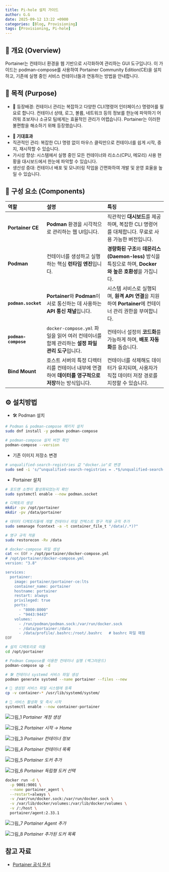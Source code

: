 ```yaml
---
title: Pi-hole 설치 가이드
author: G.G
date: 2025-09-12 13:22 +0900
categories: [Blog, Provisioning]
tags: [Provisioning, Pi-hole]
---
```


## 📘 개요 (Overview)
Portainer는 컨테이너 환경을 웹 기반으로 시각화하여 관리하는 GUI 도구입니다. 이 가이드는 podman-compose를 사용하여 Portainer Community Edition(CE)을 설치하고, 기존에 실행 중인 서비스 컨테이너들과 연동하는 방법을 안내합니다.

## 📌 목적 (Purpose)
- 🧭 등장배경: 컨테이너 관리는 복잡하고 다양한 CLI(명령어 인터페이스) 명령어를 필요로 합니다. 컨테이너 상태, 로그, 볼륨, 네트워크 등의 정보를 한눈에 파악하기 어려워 초보자나 소규모 팀에게는 효율적인 관리가 어렵습니다. Portainer는 이러한 불편함을 해소하기 위해 등장했습니다.

* **🎯 기대효과**
* 직관적인 관리: 복잡한 CLI 명령 없이 마우스 클릭만으로 컨테이너를 쉽게 시작, 중지, 재시작할 수 있습니다.
* 가시성 향상: 시스템에서 실행 중인 모든 컨테이너와 리소스(CPU, 메모리) 사용 현황을 대시보드에서 한눈에 파악할 수 있습니다.
* 생산성 증대: 컨테이너 배포 및 모니터링 작업을 간편화하여 개발 및 운영 효율을 높일 수 있습니다.

## 📝 구성 요소 (Components)

| 역할 | 설명 | 특징 |
| :--- | :--- | :--- |
| **Portainer CE** | **Podman** 환경을 시각적으로 관리하는 웹 UI입니다. | 직관적인 **대시보드**를 제공하며, 복잡한 CLI 명령어를 대체합니다. 무료로 사용 가능한 버전입니다. |
| **Podman** | 컨테이너를 생성하고 실행하는 핵심 **런타임 엔진**입니다. | **경량화된 구조**와 **데몬리스(Daemon-less)** 방식을 특징으로 하며, **Docker와 높은 호환성**을 가집니다. |
| **`podman.socket`** | **Portainer**와 **Podman**이 서로 통신하는 데 사용하는 **API 통신 채널**입니다. | 시스템 서비스로 실행되며, **원격 API 연결**을 지원하여 **Portainer**에 컨테이너 관리 권한을 부여합니다. |
| **`podman-compose`** | `docker-compose.yml` 파일을 읽어 여러 컨테이너를 함께 관리하는 **설정 파일 관리 도구**입니다. | 컨테이너 설정의 **코드화**를 가능하게 하며, **배포 자동화**를 돕습니다. |
| **Bind Mount** | 호스트 서버의 특정 디렉터리를 컨테이너 내부에 연결하여 **데이터를 영구적으로 저장**하는 방식입니다. | 컨테이너를 삭제해도 데이터가 유지되며, 사용자가 직접 데이터 저장 경로를 지정할 수 있습니다. |

## ⚙️ 설치방법

- 🛠️ Podman 설치

```bash
# Podman & podman-compose 패키지 설치
sudo dnf install -y podman podman-compose

# podman-compose 설치 버전 확인
podman-compose --version
```

- 기존 이미지 저장소 변경

```bash
# unqualified-search-registries 값 "docker.io"로 변경
sudo sed -i 's/^unqualified-search-registries = .*$/unqualified-search-registries = ["docker.io"]/' /etc/containers/registries.conf
```

- Portainer 설치

```bash
# 포드맨 소켓이 활성화되었는지 확인
sudo systemctl enable --now podman.socket

# 디렉토리 생성
mkdir -pv /opt/portainer
mkdir -pv /data/portainer

# 데이터 디렉토리들에 개별 컨테이너 파일 컨텍스트 영구 적용 규칙 추가
sudo semanage fcontext -a -t container_file_t "/data(/.*)?"

# 영구 규칙 적용
sudo restorecon -Rv /data
```

```bash
# docker-compose 파일 생성
cat << EOF > /opt/portainer/docker-compose.yml
# /opt/portainer/docker-compose.yml
version: "3.8"

services:
  portainer:
    image: portainer/portainer-ce:lts
    container_name: portainer
    hostname: portainer
    restart: always
    privileged: true
    ports:
      - "8000:8000"
      - "9443:9443"
    volumes:
      - /run/podman/podman.sock:/var/run/docker.sock
      - /data/portainer:/data
      - /data/profile/.bashrc:/root/.bashrc   # bashrc 파일 매핑
EOF
```

```bash
# 설치 디렉토리로 이동
cd /opt/portainer

# Podman Compose를 이용한 컨테이너 실행 (백그라운드)
podman-compose up -d

# 🛠️ 컨테이너 systemd 서비스 파일 생성
podman generate systemd --name portainer --files --new

# 📂 생성된 서비스 파일 시스템에 등록
cp -v container-* /usr/lib/systemd/system/

# 🚀 서비스 활성화 및 즉시 시작
systemctl enable --now container-portainer
```

![그림_1](/assets/img/2025-09-06/그림1.png)
_Portainer 계정 생성_

![그림_2](/assets/img/2025-09-06/그림2.png)
_Portainer 시작 → Home_

![그림_3](/assets/img/2025-09-06/그림3.png)
_Portainer 컨테이너 정보_

![그림_4](/assets/img/2025-09-06/그림4.png)
_Portainer 컨테이너 목록_

![그림_5](/assets/img/2025-09-06/그림5.png)
_Portainer 도커 추가_

![그림_6](/assets/img/2025-09-06/그림6.png)
_Portainer 독립형 도커 선택_

```bash
docker run -d \
  -p 9001:9001 \
  --name portainer_agent \
  --restart=always \
  -v /var/run/docker.sock:/var/run/docker.sock \
  -v /var/lib/docker/volumes:/var/lib/docker/volumes \
  -v /:/host \
  portainer/agent:2.33.1
```

![그림_7](/assets/img/2025-09-06/그림7.png)
_Portainer Agent 추가_

![그림_8](/assets/img/2025-09-06/그림8.png)
_Portainer 추가된 도커 목록_

## 참고 자료
- [Portainer 공식 문서](https://docs.portainer.io/start/install-ce/server/podman/linux)
